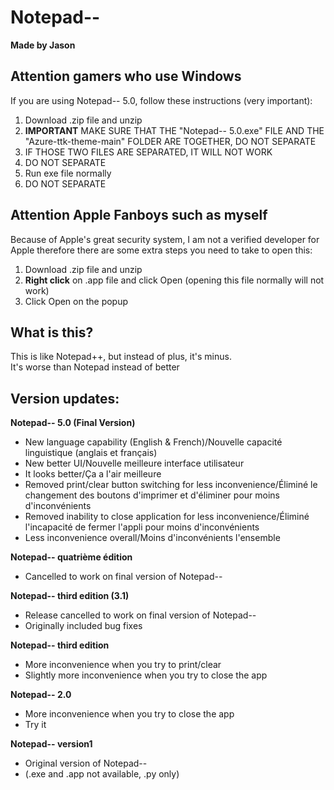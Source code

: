 # Notepad--
**Made by Jason**

## Attention gamers who use Windows
If you are using Notepad-- 5.0, follow these instructions (very important):
1. Download .zip file and unzip
2. **IMPORTANT** MAKE SURE THAT THE "Notepad-- 5.0.exe" FILE AND THE "Azure-ttk-theme-main" FOLDER ARE TOGETHER, DO NOT SEPARATE
3. IF THOSE TWO FILES ARE SEPARATED, IT WILL NOT WORK
4. DO NOT SEPARATE
5. Run exe file normally
6. DO NOT SEPARATE

## Attention Apple Fanboys such as myself
Because of Apple's great security system, I am not a verified developer for Apple therefore there are some extra steps you need to take to open this:
1. Download .zip file and unzip
2. **Right click** on .app file and click Open (opening this file normally will not work)
3. Click Open on the popup

## What is this?
This is like Notepad++, but instead of plus, it's minus.\
It's worse than Notepad instead of better

## Version updates:

**Notepad-- 5.0 (Final Version)**
- New language capability (English & French)/Nouvelle capacité linguistique (anglais et français)
- New better UI/Nouvelle meilleure interface utilisateur
- It looks better/Ça a l'air meilleure
- Removed print/clear button switching for less inconvenience/Éliminé le changement des boutons d'imprimer et d'éliminer pour moins d'inconvénients
- Removed inability to close application for less inconvenience/Éliminé l'incapacité de fermer l'appli pour moins d'inconvénients
- Less inconvenience overall/Moins d'inconvénients l'ensemble

**Notepad-- quatrième édition**
- Cancelled to work on final version of Notepad--

**Notepad-- third edition (3.1)**
- Release cancelled to work on final version of Notepad--
- Originally included bug fixes

**Notepad-- third edition**
- More inconvenience when you try to print/clear
- Slightly more inconvenience when you try to close the app

**Notepad-- 2.0**
- More inconvenience when you try to close the app
- Try it

**Notepad-- version1**
- Original version of Notepad--
- (.exe and .app not available, .py only)

